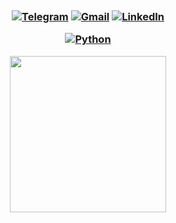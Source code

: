 <h1 style = "position:relative; left:1180px;"align="center">Hi :wave:, I'm Yasin Rezvani<img class="emoji" alt="standing_person" height="40" width="40" src="https://github.githubassets.com/images/icons/emoji/unicode/1f9cd.png">:iran:</h1>

<h3 align="center">
<a href="https://t.me/yasinamt" target="_blank"><img alt="Telegram" src="https://img.shields.io/badge/-Telegram-0088cc?style=Flat&logo=Telegram&logoColor=white"?logoWidth=400></a>
<a href="mailto:yasinrezvani2025@gmail.com" target="_blank"><img alt="Gmail" src="https://img.shields.io/badge/Gmail-D14836?logo=gmail&logoColor=white"></a>
<a href="https://www.linkedin.com/in/yasin-rezvani-43338b190/" target="_blank"><img alt="LinkedIn" src="https://img.shields.io/badge/Linkedin-blue?logo=linkedin&logoColor=white"></a>

<a href="https://www.python.org/" target="_blank">![Python](https://img.shields.io/badge/python-3670A0?style=Plastic&logo=python&logoColor=ffdd54)</a>
  <p style="left:100px">
  <img height="250em" src="https://github-readme-stats.vercel.app/api?username=YasinRezvani&show_icons=true&theme=chartreuse-dark" /> 
</p>
